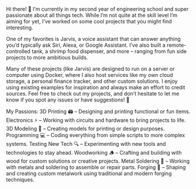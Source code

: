 Hi there! 👋 I’m currently in my second year of engineering school and super passionate about all things tech. While I’m not quite at the skill level I’m aiming for yet, I’ve worked on some cool projects that you might find interesting.

One of my favorites is Jarvis, a voice assistant that can answer anything you’d typically ask Siri, Alexa, or Google Assistant. I’ve also built a remote-controlled tank, a shrimp food dispenser, and more – ranging from fun side projects to more ambitious builds.

Many of these projects (like Jarvis) are designed to run on a server or computer using Docker, where I also host services like my own cloud storage, a personal finance tracker, and other custom solutions. I enjoy using existing examples for inspiration and always make an effort to credit sources. Feel free to check out my projects, and don’t hesitate to let me know if you spot any issues or have suggestions! 🚀

My Passions:
3D Printing 🖨️ – Designing and printing functional or fun items.
Electronics ⚡ – Working with circuits and hardware to bring projects to life.
3D Modeling 🎨 – Creating models for printing or design purposes.
Programming 💻 – Coding everything from simple scripts to more complex systems.
Testing New Tech 🔍 – Experimenting with new tools and technologies to stay ahead.
Woodworking 🪵 – Crafting and building with wood for custom solutions or creative projects.
Metal Soldering 🔧 – Working with metals and soldering to assemble or repair parts.
Forging 🔨 – Shaping and creating custom metalwork using traditional and modern forging techniques.
